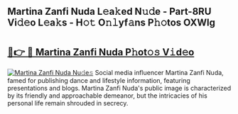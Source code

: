 ## Martina Zanfi Nuda L𝚎a𝚔ed N𝚞𝚍e - Part-8RU Vi𝚍𝚎o L𝚎a𝚔s - H𝚘𝚝 O𝚗𝚕yf𝚊ns P𝚑𝚘tos OXWIg

# <h2><a href="http://kfdtgbc.oniu.top/?m=Martina+Zanfi+Nuda">🔗👉 🔴 Martina Zanfi Nuda P𝚑ot𝚘𝚜 V𝚒d𝚎o</a></h2>

[![Martina Zanfi Nuda Nu𝚍e𝚜](https://i.imgur.com/0qMVB7G.gif)](http://kfdtgbc.oniu.top/?m=Martina+Zanfi+Nuda)
Social media influencer Martina Zanfi Nuda, famed for publishing dance and lifestyle information, featuring presentations and blogs. Martina Zanfi Nuda's public image is characterized by its friendly and approachable demeanor, but the intricacies of his personal life remain shrouded in secrecy.  
